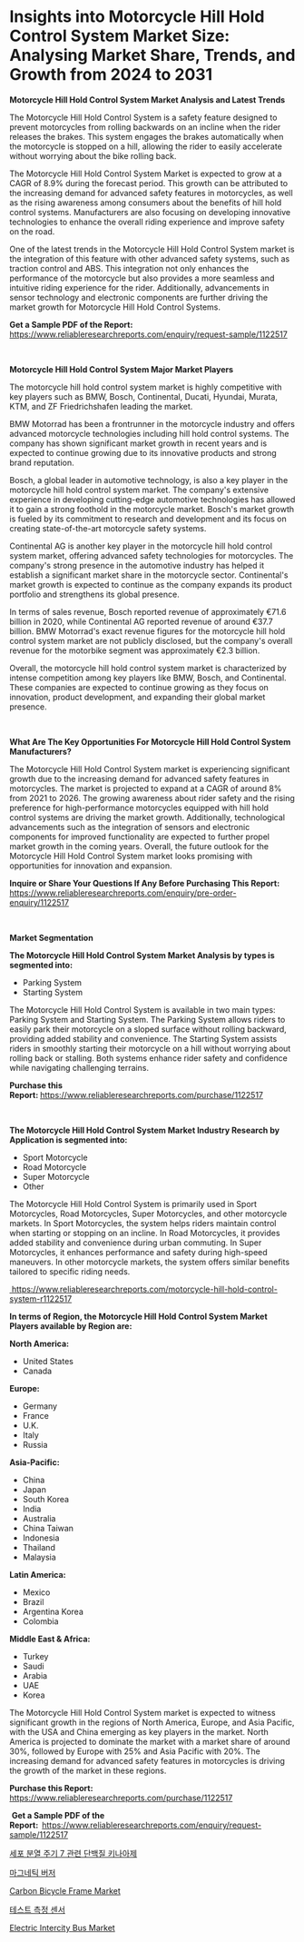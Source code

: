 <p><h1>Insights into Motorcycle Hill Hold Control System Market Size: Analysing Market Share, Trends, and Growth from 2024 to 2031</h1></p><p><strong>Motorcycle Hill Hold Control System Market Analysis and Latest Trends</strong></p>
<p><p>The Motorcycle Hill Hold Control System is a safety feature designed to prevent motorcycles from rolling backwards on an incline when the rider releases the brakes. This system engages the brakes automatically when the motorcycle is stopped on a hill, allowing the rider to easily accelerate without worrying about the bike rolling back.</p><p>The Motorcycle Hill Hold Control System Market is expected to grow at a CAGR of 8.9% during the forecast period. This growth can be attributed to the increasing demand for advanced safety features in motorcycles, as well as the rising awareness among consumers about the benefits of hill hold control systems. Manufacturers are also focusing on developing innovative technologies to enhance the overall riding experience and improve safety on the road.</p><p>One of the latest trends in the Motorcycle Hill Hold Control System market is the integration of this feature with other advanced safety systems, such as traction control and ABS. This integration not only enhances the performance of the motorcycle but also provides a more seamless and intuitive riding experience for the rider. Additionally, advancements in sensor technology and electronic components are further driving the market growth for Motorcycle Hill Hold Control Systems.</p></p>
<p><strong>Get a Sample PDF of the Report:&nbsp;</strong> <a href="https://www.reliableresearchreports.com/enquiry/request-sample/1122517">https://www.reliableresearchreports.com/enquiry/request-sample/1122517</a></p>
<p>&nbsp;</p>
<p><strong>Motorcycle Hill Hold Control System Major Market Players</strong></p>
<p><p>The motorcycle hill hold control system market is highly competitive with key players such as BMW, Bosch, Continental, Ducati, Hyundai, Murata, KTM, and ZF Friedrichshafen leading the market. </p><p>BMW Motorrad has been a frontrunner in the motorcycle industry and offers advanced motorcycle technologies including hill hold control systems. The company has shown significant market growth in recent years and is expected to continue growing due to its innovative products and strong brand reputation.</p><p>Bosch, a global leader in automotive technology, is also a key player in the motorcycle hill hold control system market. The company's extensive experience in developing cutting-edge automotive technologies has allowed it to gain a strong foothold in the motorcycle market. Bosch's market growth is fueled by its commitment to research and development and its focus on creating state-of-the-art motorcycle safety systems.</p><p>Continental AG is another key player in the motorcycle hill hold control system market, offering advanced safety technologies for motorcycles. The company's strong presence in the automotive industry has helped it establish a significant market share in the motorcycle sector. Continental's market growth is expected to continue as the company expands its product portfolio and strengthens its global presence.</p><p>In terms of sales revenue, Bosch reported revenue of approximately €71.6 billion in 2020, while Continental AG reported revenue of around €37.7 billion. BMW Motorrad's exact revenue figures for the motorcycle hill hold control system market are not publicly disclosed, but the company's overall revenue for the motorbike segment was approximately €2.3 billion.</p><p>Overall, the motorcycle hill hold control system market is characterized by intense competition among key players like BMW, Bosch, and Continental. These companies are expected to continue growing as they focus on innovation, product development, and expanding their global market presence.</p></p>
<p>&nbsp;</p>
<p><strong>What Are The Key Opportunities For Motorcycle Hill Hold Control System Manufacturers?</strong></p>
<p><p>The Motorcycle Hill Hold Control System market is experiencing significant growth due to the increasing demand for advanced safety features in motorcycles. The market is projected to expand at a CAGR of around 8% from 2021 to 2026. The growing awareness about rider safety and the rising preference for high-performance motorcycles equipped with hill hold control systems are driving the market growth. Additionally, technological advancements such as the integration of sensors and electronic components for improved functionality are expected to further propel market growth in the coming years. Overall, the future outlook for the Motorcycle Hill Hold Control System market looks promising with opportunities for innovation and expansion.</p></p>
<p><strong>Inquire or Share Your Questions If Any Before Purchasing This Report:</strong> <a href="https://www.reliableresearchreports.com/enquiry/pre-order-enquiry/1122517">https://www.reliableresearchreports.com/enquiry/pre-order-enquiry/1122517</a></p>
<p>&nbsp;</p>
<p><strong>Market Segmentation</strong></p>
<p><strong>The Motorcycle Hill Hold Control System Market Analysis by types is segmented into:</strong></p>
<p><ul><li>Parking System</li><li>Starting System</li></ul></p>
<p><p>The Motorcycle Hill Hold Control System is available in two main types: Parking System and Starting System. The Parking System allows riders to easily park their motorcycle on a sloped surface without rolling backward, providing added stability and convenience. The Starting System assists riders in smoothly starting their motorcycle on a hill without worrying about rolling back or stalling. Both systems enhance rider safety and confidence while navigating challenging terrains.</p></p>
<p><strong>Purchase this Report:&nbsp;</strong><a href="https://www.reliableresearchreports.com/purchase/1122517">https://www.reliableresearchreports.com/purchase/1122517</a></p>
<p>&nbsp;</p>
<p><strong>The Motorcycle Hill Hold Control System Market Industry Research by Application is segmented into:</strong></p>
<p><ul><li>Sport Motorcycle</li><li>Road Motorcycle</li><li>Super Motorcycle</li><li>Other</li></ul></p>
<p><p>The Motorcycle Hill Hold Control System is primarily used in Sport Motorcycles, Road Motorcycles, Super Motorcycles, and other motorcycle markets. In Sport Motorcycles, the system helps riders maintain control when starting or stopping on an incline. In Road Motorcycles, it provides added stability and convenience during urban commuting. In Super Motorcycles, it enhances performance and safety during high-speed maneuvers. In other motorcycle markets, the system offers similar benefits tailored to specific riding needs.</p></p>
<p><a href="https://www.reliableresearchreports.com/motorcycle-hill-hold-control-system-r1122517">&nbsp;https://www.reliableresearchreports.com/motorcycle-hill-hold-control-system-r1122517</a></p>
<p><strong>In terms of Region, the Motorcycle Hill Hold Control System Market Players available by Region are:</strong></p>
<p>
    <p> <strong> North America: </strong>
        <ul>
            <li>United States</li>
            <li>Canada</li>
        </ul>
        </p> 
    <p> <strong> Europe: </strong>
        <ul>
            <li>Germany</li>
            <li>France</li>
            <li>U.K.</li>
            <li>Italy</li>
            <li>Russia</li>
        </ul>
        </p> 
    <p> <strong> Asia-Pacific: </strong>
        <ul>
            <li>China</li>
            <li>Japan</li>
            <li>South Korea</li>
            <li>India</li>
            <li>Australia</li>
            <li>China Taiwan</li>
            <li>Indonesia</li>
            <li>Thailand</li>
            <li>Malaysia</li>
        </ul>
        </p> 
    <p> <strong> Latin America: </strong>
        <ul>
            <li>Mexico</li>
            <li>Brazil</li>
            <li>Argentina Korea</li>
            <li>Colombia</li>
        </ul>
        </p> 
    <p> <strong> Middle East & Africa: </strong>
        <ul>
            <li>Turkey</li>
            <li>Saudi</li>
            <li>Arabia</li>
            <li>UAE</li>
            <li>Korea</li>
        </ul>
    </p>
    </p>
<p><p>The Motorcycle Hill Hold Control System market is expected to witness significant growth in the regions of North America, Europe, and Asia Pacific, with the USA and China emerging as key players in the market. North America is projected to dominate the market with a market share of around 30%, followed by Europe with 25% and Asia Pacific with 20%. The increasing demand for advanced safety features in motorcycles is driving the growth of the market in these regions.</p></p>
<p><strong>Purchase this Report: </strong><a href="https://www.reliableresearchreports.com/purchase/1122517">https://www.reliableresearchreports.com/purchase/1122517</a></p>
<p>&nbsp;<strong>Get a Sample PDF of the Report:&nbsp;&nbsp;</strong><a href="https://www.reliableresearchreports.com/enquiry/request-sample/1122517">https://www.reliableresearchreports.com/enquiry/request-sample/1122517</a></p>
<p><strong></strong></p>
<p><p><a href="https://github.com/vsap75a286l/Market-Research-Report-List-2/blob/main/8695897115619.md">세포 분열 주기 7 관련 단백질 키나아제</a></p><p><a href="https://medium.com/@veronicafigeroa8/%EC%9E%90%EA%B8%B0-%EB%B6%80%EC%A0%80-%EC%8B%9C%EC%9E%A5%EC%97%90-%EB%8C%80%ED%95%9C-%EC%8B%AC%EC%B8%B5-%EB%B6%84%EC%84%9D-%ED%8A%B8%EB%A0%8C%EB%93%9C-%EC%8B%9C%EC%9E%A5-%EC%84%B8%EB%B6%84%ED%99%94-%EB%B0%8F-%EA%B2%BD%EC%9F%81-%EB%B6%84%EC%84%9D-ab8e5e607a1e">마그네틱 버저</a></p><p><a href="https://github.com/sifatuddin25/Market-Research-Report-List-1/blob/main/carbon-bicycle-frame-market.md">Carbon Bicycle Frame Market</a></p><p><a href="https://medium.com/@hasibul7690_1727/%ED%85%8C%EC%8A%A4%ED%8A%B8-%EC%B8%A1%EC%A0%95-%EC%84%BC%EC%84%9C-%EC%82%B0%EC%97%85%EC%97%90-%EB%8C%80%ED%95%9C-%ED%86%B5%EC%B0%B0-%EC%8B%9C%EC%9E%A5-%EC%9E%AC%EC%A0%95-%EC%83%81%ED%83%9C-%EC%8B%9C%EC%9E%A5-%EA%B7%9C%EB%AA%A8-%EB%B0%8F-%EC%88%98%EC%9D%B5-%EB%B6%84%EC%84%9D%EC%9D%80-2031%EB%85%84%EA%B9%8C%EC%A7%80%EC%9E%85%EB%8B%88%EB%8B%A4-f0f11c2b6042">테스트 측정 센서</a></p><p><a href="https://github.com/alexxisgm/Market-Research-Report-List-1/blob/main/electric-intercity-bus-market.md">Electric Intercity Bus Market</a></p></p>